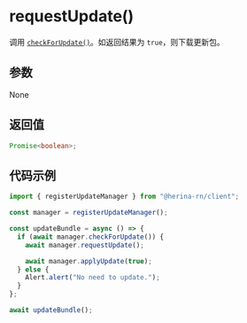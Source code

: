 # requestUpdate()

调用 [`checkForUpdate()`](/guide/packages/client/updateManager/checkForUpdate.html)。如返回结果为 `true`，则下载更新包。

## 参数

None

## 返回值

```typescript
Promise<boolean>;
```

## 代码示例

```typescript
import { registerUpdateManager } from "@herina-rn/client";

const manager = registerUpdateManager();

const updateBundle = async () => {
  if (await manager.checkForUpdate()) {
    await manager.requestUpdate();

    await manager.applyUpdate(true);
  } else {
    Alert.alert("No need to update.");
  }
};

await updateBundle();
```
